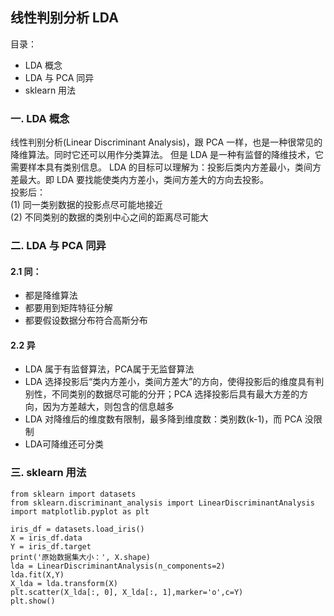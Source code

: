 ## 线性判别分析 LDA

目录：  
- LDA 概念
- LDA 与 PCA 同异
- sklearn 用法

### 一. LDA 概念
线性判别分析(Linear Discriminant Analysis)，跟 PCA 一样，也是一种很常见的降维算法。同时它还可以用作分类算法。
但是 LDA 是一种有监督的降维技术，它需要样本具有类别信息。
LDA 的目标可以理解为：投影后类内方差最小，类间方差最大。即 LDA 要找能使类内方差小，类间方差大的方向去投影。  
投影后：  
(1) 同一类别数据的投影点尽可能地接近  
(2) 不同类别的数据的类别中心之间的距离尽可能大

### 二. LDA 与 PCA 同异
#### 2.1 同：　　　　
- 都是降维算法　  　　　
- 都要用到矩阵特征分解　  　　　
- 都要假设数据分布符合高斯分布　  　　
　
#### 2.2 异  
- LDA 属于有监督算法，PCA属于无监督算法　　　
- LDA 选择投影后“类内方差小，类间方差大”的方向，使得投影后的维度具有判别性，不同类别的数据尽可能的分开；PCA 选择投影后具有最大方差的方向，因为方差越大，则包含的信息越多
- LDA 对降维后的维度数有限制，最多降到维度数：类别数(k-1)，而 PCA 没限制
- LDA可降维还可分类


### 三. sklearn 用法
```
from sklearn import datasets
from sklearn.discriminant_analysis import LinearDiscriminantAnalysis
import matplotlib.pyplot as plt

iris_df = datasets.load_iris()
X = iris_df.data
Y = iris_df.target
print('原始数据集大小：', X.shape)
lda = LinearDiscriminantAnalysis(n_components=2)
lda.fit(X,Y)
X_lda = lda.transform(X)
plt.scatter(X_lda[:, 0], X_lda[:, 1],marker='o',c=Y)
plt.show()
```
